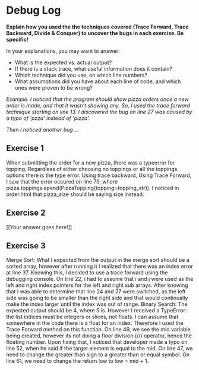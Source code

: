 # Debug Log

**Explain how you used the the techniques covered (Trace Forward, Trace Backward, Divide & Conquer) to uncover the bugs in each exercise. Be specific!**

In your explanations, you may want to answer:

- What is the expected vs. actual output?
- If there is a stack trace, what useful information does it contain?
- Which technique did you use, on which line numbers?
- What assumptions did you have about each line of code, and which ones were proven to be wrong?

_Example: I noticed that the program should show pizza orders once a new order is made, and that it wasn't showing any. So, I used the trace forward technique starting on line 13. I discovered the bug on line 27 was caused by a typo of 'pzza' instead of 'pizza'._

_Then I noticed another bug ..._

## Exercise 1
When submitting the order for a new pizza, there was a typeerror for topping. Regardless of either choosing no toppings or all the toppings options there is the type error. Using trace backward, Using Trace Forward, I saw that the error occured on line 79, where pizza.toppings.apend(PizzaTopping(topping=topping_str)). I noticed in order.html that pizza_size should be saying size instead.

## Exercise 2

[[Your answer goes here!]]

## Exercise 3
Merge Sort:
What I expected from the output in the merge sort should be a sorted array, however after running it I realized that there was an index error at line 37. Knowing this, I decided to use a trace forward using the debugging console. On line 22, i had to assume that i and j were used as the left and right index pointers for the left and right sub arrays. After knowing that I was able to determine that line 24 and 27 were switched, as the left side was going to be smaller than the right side and that would continually make the index larger until the index was out of range.
Binary Search:
The expected output should be 4, where 5 is. However I received a TypeError: the list indices must be integers or slices, not floats. I can assume that somewhere in the code there is a float for an index. Therefore I used the Trace Forward method on this function. On line 49, we see the mid variable being created, however its not doing a floor division (//) operator, hence the floating number. Upon fixing that, I noticed that developer made a typo on line 52, when he said if the target element is equal to the mid. On line 47, we need to change the greater than sign to a greater than or equal symbol. On line 61, we need to change the return low to low = mid + 1.
